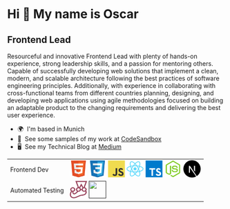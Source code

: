 Hi 👋 My name is Oscar
=============================================================================================================================

Frontend Lead
-----------------------

Resourceful and innovative Frontend Lead with plenty of hands-on experience, strong leadership skills, and a passion for mentoring others. Capable of successfully developing web solutions that implement a clean, modern, and scalable architecture following the best practices of software engineering principles. Additionally, with experience in collaborating with cross-functional teams from different countries planning, designing, and developing web applications using agile methodologies focused on building an adaptable product to the changing requirements and delivering the best user experience. 

*   🌍  I'm based in Munich
*   🚀  See some samples of my work at [CodeSandbox](https://codesandbox.io/u/oscarbastos)
*   🖥️  See my Technical Blog at [Medium](http://oscarbastos.medium.com/)


 <table>
      <tr>
        <td>Frontend Dev</td>
        <td>
          <a href=""
            ><img
              src="https://github.com/devicons/devicon/blob/v2.13.0/icons/html5/html5-original.svg"
              width="40"
              height="40"
          /></a>
          <a href=""
            ><img
              src="https://github.com/devicons/devicon/blob/v2.13.0/icons/css3/css3-original.svg"
              width="40"
              height="40"
          /></a>
          <a href=""
            ><img
              src="https://github.com/devicons/devicon/blob/v2.13.0/icons/javascript/javascript-original.svg"
              width="40"
              height="40"
          /></a>
          <a href=""
            ><img
              src="https://github.com/devicons/devicon/blob/v2.13.0/icons/react/react-original.svg"
              width="40"
              height="40"
          /></a>
          <a href=""
            ><img
              src="https://github.com/devicons/devicon/blob/v2.13.0/icons/typescript/typescript-original.svg"
              width="40"
              height="40"
          /></a>
          <a href=""
            ><img
              src="https://github.com/devicons/devicon/blob/v2.13.0/icons/nodejs/nodejs-original.svg"
              width="40"
              height="40"
          /></a>
          <a href=""
            ><img
              src="https://github.com/devicons/devicon/blob/v2.13.0/icons/nextjs/nextjs-original.svg"
              width="40"
              height="40"
          /></a>
        </td>
      </tr>
      <tr>
        <td>Automated Testing</td>
        <td>
          <a href=""
            ><img
              src="https://github.com/devicons/devicon/blob/v2.13.0/icons/jest/jest-plain.svg"
              width="40"
              height="40"
          /></a>
          <a href=""
            ><img
              src="https://testing-library.com/img/octopus-64x64.png"
              width="40"
              height="40"
          /></a>
        </td>
      </tr>
    </table>
